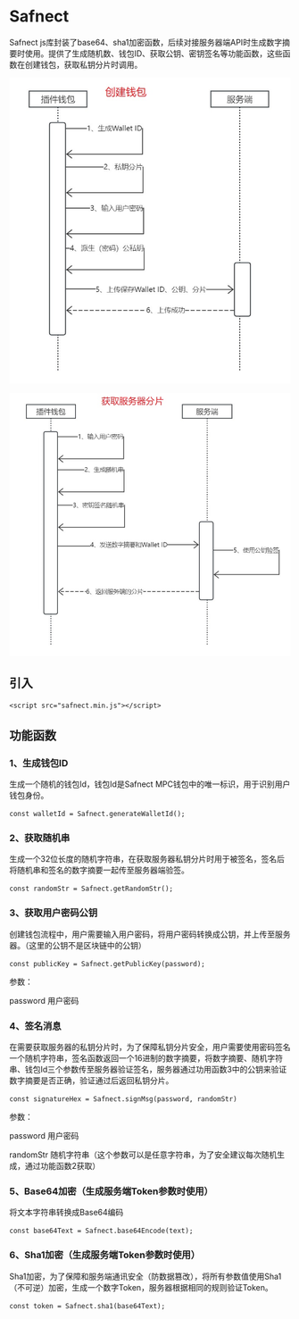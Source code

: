 # Safnect 
  Safnect js库封装了base64、sha1加密函数，后续对接服务器端API时生成数字摘要时使用。提供了生成随机数、钱包ID、获取公钥、密钥签名等功能函数，这些函数在创建钱包，获取私钥分片时调用。
  
  ![创建钱包](https://github.com/Safnect-DAO/web3-js-sdk/blob/main/create.jpg)

  ![获取私钥分片](https://github.com/Safnect-DAO/web3-js-sdk/blob/main/get-sharding.jpg)


## 引入

  `<script src="safnect.min.js"></script>`
  

## 功能函数

### 1、生成钱包ID

  生成一个随机的钱包Id，钱包Id是Safnect MPC钱包中的唯一标识，用于识别用户钱包身份。
 
  `const walletId = Safnect.generateWalletId();`
  
  
### 2、获取随机串

  生成一个32位长度的随机字符串，在获取服务器私钥分片时用于被签名，签名后将随机串和签名的数字摘要一起传至服务器端验签。

  `const randomStr = Safnect.getRandomStr();`
    
    
### 3、获取用户密码公钥

  创建钱包流程中，用户需要输入用户密码，将用户密码转换成公钥，并上传至服务器。（这里的公钥不是区块链中的公钥）

  `const publicKey = Safnect.getPublicKey(password);`
  
  参数：
  
  password 用户密码
  
  
### 4、签名消息

  在需要获取服务器的私钥分片时，为了保障私钥分片安全，用户需要使用密码签名一个随机字符串，签名函数返回一个16进制的数字摘要，将数字摘要、随机字符串、钱包Id三个参数传至服务器验证签名，服务器通过功用函数3中的公钥来验证数字摘要是否正确，验证通过后返回私钥分片。

  `const signatureHex = Safnect.signMsg(password, randomStr)`

  参数：

  password 用户密码

  randomStr 随机字符串（这个参数可以是任意字符串，为了安全建议每次随机生成，通过功能函数2获取） 
  

### 5、Base64加密（生成服务端Token参数时使用）

  将文本字符串转换成Base64编码
  
  `const base64Text = Safnect.base64Encode(text);`
  

### 6、Sha1加密（生成服务端Token参数时使用）

  Sha1加密，为了保障和服务端通讯安全（防数据篡改），将所有参数值使用Sha1（不可逆）加密，生成一个数字Token，服务器根据相同的规则验证Token。

  `const token = Safnect.sha1(base64Text);`

  
